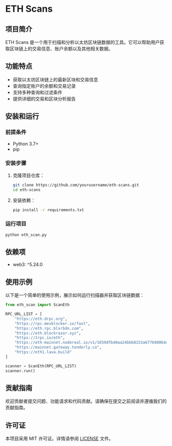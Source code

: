 # ETH Scans

## 项目简介
ETH Scans 是一个用于扫描和分析以太坊区块链数据的工具。它可以帮助用户获取区块链上的交易信息、账户余额以及其他相关数据。

## 功能特点
- 获取以太坊区块链上的最新区块和交易信息
- 查询指定账户的余额和交易记录
- 支持多种查询和过滤条件
- 提供详细的交易和区块分析报告

## 安装和运行
### 前提条件
- Python 3.7+
- pip

### 安装步骤
1. 克隆项目仓库：
    ```bash
    git clone https://github.com/yourusername/eth-scans.git
    cd eth-scans
    ```

2. 安装依赖：
    ```bash
    pip install -r requirements.txt
    ```

### 运行项目
```bash
python eth_scan.py
```

## 依赖项
- web3: ^5.24.0

## 使用示例
以下是一个简单的使用示例，展示如何运行扫描器并获取区块链数据：
```python
from eth_scan import ScanEth

RPC_URL_LIST = [
    "https://eth.drpc.org",
    "https://rpc.mevblocker.io/fast",
    "https://eth.rpc.blxrbdn.com",
    "https://eth.blockrazor.xyz",
    "https://1rpc.io/eth",
    "https://eth-mainnet.nodereal.io/v1/1659dfb40aa24bbb8153a677b98064d7",
    "https://mainnet.gateway.tenderly.co",
    "https://eth1.lava.build"
]

scanner = ScanEth(RPC_URL_LIST)
scanner.run()
```

## 贡献指南
欢迎贡献者提交问题、功能请求和代码贡献。请确保在提交之前阅读并遵循我们的贡献指南。

## 许可证
本项目采用 MIT 许可证。详情请参阅 [LICENSE](./LICENSE) 文件。
